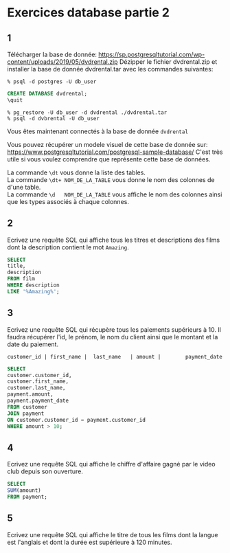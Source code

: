 # Exercices database partie 2


## 1  

Télécharger la base de donnée: https://sp.postgresqltutorial.com/wp-content/uploads/2019/05/dvdrental.zip
Dézipper le fichier dvdrental.zip et installer la base de donnée dvdrental.tar avec les commandes suivantes:   

`% psql -d postgres -U db_user`
```sql
CREATE DATABASE dvdrental;
\quit
```
```
% pg_restore -U db_user -d dvdrental ./dvdrental.tar
% psql -d dvbrental -U db_user
```

Vous êtes maintenant connectés à la base de donnée `dvdrental`

Vous pouvez récupérer un modele visuel de cette base de donnée sur: https://www.postgresqltutorial.com/postgresql-sample-database/
C'est très utile si vous voulez comprendre que représente cette base de données.

La commande `\dt` vous donne la liste des tables.  
La commande `\dt+ NOM_DE_LA_TABLE` vous donne le nom des colonnes de d'une table.  
La commande `\d   NOM_DE_LA_TABLE` vous affiche le nom des colonnes ainsi que les types associés à chaque colonnes.  


## 2  

Ecrivez une requête SQL qui affiche tous les titres et descriptions des films dont la description contient le mot `Amazing`.  

```sql
SELECT
title,
description
FROM film
WHERE description
LIKE '%Amazing%';
```


## 3  

Ecrivez une requête SQL qui récupère tous les paiements supérieurs à 10. Il faudra récupérer l'id, le prénom, le nom du client ainsi que le montant et la date du paiement.

`customer_id | first_name |  last_name   | amount |        payment_date`

```sql
SELECT
customer.customer_id,
customer.first_name,
customer.last_name,
payment.amount,
payment.payment_date
FROM customer
JOIN payment
ON customer.customer_id = payment.customer_id
WHERE amount > 10;
```


## 4   

Ecrivez une requête SQL qui affiche le chiffre d'affaire gagné par le video club depuis son ouverture.  

```sql
SELECT
SUM(amount)
FROM payment;
```


## 5  

Ecrivez une requête SQL qui affiche le titre de tous les films dont la langue est l'anglais et dont la durée est supérieure à 120 minutes.  

